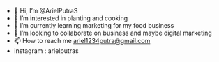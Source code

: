 - 👋 Hi, I’m @ArielPutraS
- 👀 I’m interested in planting and cooking
- 🌱 I’m currently learning marketing for my food business
- 💞️ I’m looking to collaborate on business and maybe digital marketing
- 📫 How to reach me ariel1234putra@gmail.com
- instagram : arielputras
<!---
ArielPutraS/ArielPutraS is a ✨ special ✨ repository because its `README.md` (this file) appears on your GitHub profile.
You can click the Preview link to take a look at your changes.
--->
